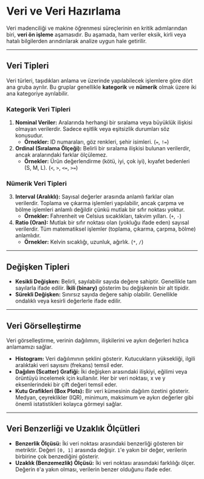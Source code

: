 # Veri ve Veri Hazırlama

Veri madenciliği ve makine öğrenmesi süreçlerinin en kritik adımlarından biri, **veri ön işleme** aşamasıdır. Bu aşamada, ham veriler eksik, kirli veya hatalı bilgilerden arındırılarak analize uygun hale getirilir.

---

## Veri Tipleri

Veri türleri, taşıdıkları anlama ve üzerinde yapılabilecek işlemlere göre dört ana gruba ayrılır. Bu gruplar genellikle **kategorik** ve **nümerik** olmak üzere iki ana kategoriye ayrılabilir.

### Kategorik Veri Tipleri
1.  **Nominal Veriler:** Aralarında herhangi bir sıralama veya büyüklük ilişkisi olmayan verilerdir. Sadece eşitlik veya eşitsizlik durumları söz konusudur.
    * **Örnekler:** ID numaraları, göz renkleri, şehir isimleri. (`=`, `!=`)
2.  **Ordinal (Sıralama Ölçeği):** Belirli bir sıralama ilişkisi bulunan verilerdir, ancak aralarındaki farklar ölçülemez.
    * **Örnekler:** Ürün değerlendirme (kötü, iyi, çok iyi), kıyafet bedenleri (S, M, L). (`<`, `>`, `<=`, `>=`)

### Nümerik Veri Tipleri
3.  **Interval (Aralıklı):** Sayısal değerler arasında anlamlı farklar olan verilerdir. Toplama ve çıkarma işlemleri yapılabilir, ancak çarpma ve bölme işlemleri anlamlı değildir çünkü mutlak bir sıfır noktası yoktur.
    * **Örnekler:** Fahrenheit ve Celsius sıcaklıkları, takvim yılları. (`+`, `-`)
4.  **Ratio (Oran):** Mutlak bir sıfır noktası olan (yokluğu ifade eden) sayısal verilerdir. Tüm matematiksel işlemler (toplama, çıkarma, çarpma, bölme) anlamlıdır.
    * **Örnekler:** Kelvin sıcaklığı, uzunluk, ağırlık. (`*`, `/`)

---

## Değişken Tipleri

* **Kesikli Değişken:** Belirli, sayılabilir sayıda değere sahiptir. Genellikle tam sayılarla ifade edilir. **İkili (binary)** gösterim bu değişkenin bir alt tipidir.
* **Sürekli Değişken:** Sınırsız sayıda değere sahip olabilir. Genellikle ondalıklı veya kesirli değerlerle ifade edilir.

---

## Veri Görselleştirme

Veri görselleştirme, verinin dağılımını, ilişkilerini ve aykırı değerleri hızlıca anlamamızı sağlar.

* **Histogram:** Veri dağılımının şeklini gösterir. Kutucukların yüksekliği, ilgili aralıktaki veri sayısını (frekans) temsil eder.
* **Dağılım (Scatter) Grafiği:** İki değişken arasındaki ilişkiyi, eğilimi veya örüntüyü incelemek için kullanılır. Her bir veri noktası, x ve y eksenlerindeki bir çift değeri temsil eder.
* **Kutu Grafikleri (Box Plots):** Bir veri kümesinin dağılım özetini gösterir. Medyan, çeyreklikler (IQR), minimum, maksimum ve aykırı değerler gibi önemli istatistikleri kolayca görmeyi sağlar.

---

## Veri Benzerliği ve Uzaklık Ölçütleri

* **Benzerlik Ölçüsü:** İki veri noktası arasındaki benzerliği gösteren bir metriktir. Değeri `[0, 1]` arasında değişir. `1`'e yakın bir değer, verilerin birbirine çok benzediğini gösterir.
* **Uzaklık (Benzemezlik) Ölçüsü:** İki veri noktası arasındaki farklılığı ölçer. Değerin `0`'a yakın olması, verilerin benzer olduğunu ifade eder.